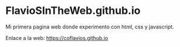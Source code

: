 # FlavioSInTheWeb.github.io
Mi primera pagina web donde experimento con html, css y javascript.

Enlace a la web: https://coflavios.github.io
